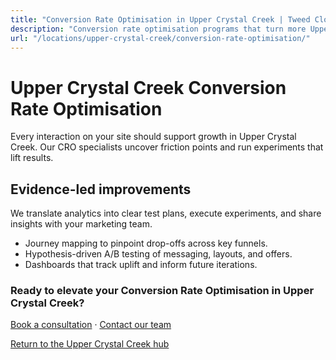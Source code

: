 ```yaml
---
title: "Conversion Rate Optimisation in Upper Crystal Creek | Tweed Cloud"
description: "Conversion rate optimisation programs that turn more Upper Crystal Creek visitors into customers."
url: "/locations/upper-crystal-creek/conversion-rate-optimisation/"
---
```


# Upper Crystal Creek Conversion Rate Optimisation

Every interaction on your site should support growth in Upper Crystal Creek. Our CRO specialists uncover friction points and run experiments that lift results.

## Evidence-led improvements

We translate analytics into clear test plans, execute experiments, and share insights with your marketing team.

- Journey mapping to pinpoint drop-offs across key funnels.
- Hypothesis-driven A/B testing of messaging, layouts, and offers.
- Dashboards that track uplift and inform future iterations.

### Ready to elevate your Conversion Rate Optimisation in Upper Crystal Creek?

[Book a consultation](/consultation/) · [Contact our team](/contact/)

[Return to the Upper Crystal Creek hub](/locations/upper-crystal-creek/)

